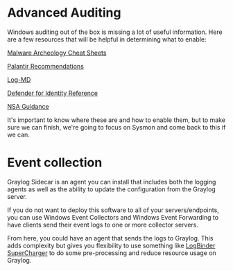 # Advanced Auditing
Windows auditing out of the box is missing a lot of useful information. Here are a few resources that will be helpful in determining what to enable:

[Malware Archeology Cheat Sheets](https://www.malwarearchaeology.com/cheat-sheets)

[Palantir Recommendations](https://github.com/palantir/windows-event-forwarding/tree/master/group-policy-objects)

[Log-MD](https://www.imfsecurity.com/free)

[Defender for Identity Reference](https://docs.microsoft.com/en-us/defender-for-identity/configure-windows-event-collection#configure-audit-policies)

[NSA Guidance](https://github.com/nsacyber/Event-Forwarding-Guidance/tree/master/Events)

It's important to know where these are and how to enable them, but to make sure we can finish, we're going to focus on Sysmon and come back to this if we can.

# Event collection
Graylog Sidecar is an agent you can install that includes both the logging agents as well as the ability to update the configuration from the Graylog server.

If you do not want to deploy this software to all of your servers/endpoints, you can use Windows Event Collectors and Windows Event Forwarding to have clients send their event logs to one or more collector servers. 

From here, you could have an agent that sends the logs to Graylog. This adds complexity but gives you flexibility to use something like [LogBinder SuperCharger](https://www.logbinder.com/Products/Supercharger/) to do some pre-processing and reduce resource usage on Graylog.

